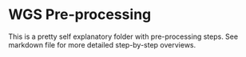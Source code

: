 # WGS Pre-processing

This is a pretty self explanatory folder with pre-processing steps. See markdown file for more detailed step-by-step overviews. 